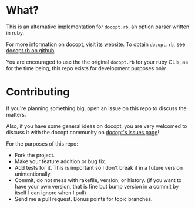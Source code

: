 What?
=====

This is an alternative implementation for `docopt.rb`,
an option parser written in ruby.

For more information on docopt, visit [its website](http://docopt.org).
To obtain `docopt.rb`, see
[docopt.rb on github](https://github.com/docopt/docopt.rb).

You are encouraged to use the the original `docopt.rb` for your ruby CLIs,
as for the time being, this repo exists for development purposes only.

Contributing
============
If you're planning something big, open an issue on this repo
to discuss the matters.

Also, if you have some general ideas on docopt, you are very welcomed
to discuss it with the docopt community on
[docopt's issues page](https://github.com/docopt/docopt/issues/)!

For the purposes of this repo:

* Fork the project.
* Make your feature addition or bug fix.
* Add tests for it. This is important so I don't break it in a
  future version unintentionally.
* Commit, do not mess with rakefile, version, or history.
  (if you want to have your own version, that is fine but bump version in a commit by itself I can ignore when I pull)
* Send me a pull request. Bonus points for topic branches.
